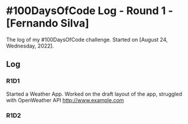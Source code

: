 # #100DaysOfCode Log - Round 1 - [Fernando Silva]

The log of my #100DaysOfCode challenge. Started on [August 24, Wednesday, 2022].

## Log

### R1D1 
Started a Weather App. Worked on the draft layout of the app, struggled with OpenWeather API http://www.example.com

### R1D2
